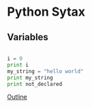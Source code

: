 Python Sytax
============

Variables
---------

```python

i = 0
print i
my_string = "hello world"
print my_string
print not_declared
```

[Outline](outline.rst)
